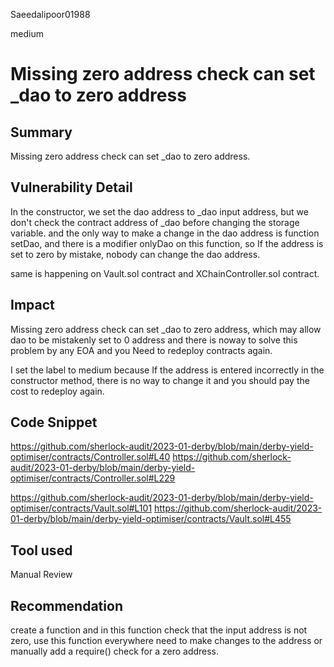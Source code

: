 Saeedalipoor01988

medium

# Missing zero address check can set _dao to zero address

## Summary
Missing zero address check can set _dao to zero address.

## Vulnerability Detail
In the constructor, we set the dao address to _dao input address, but we don't check the contract address of _dao before changing the storage variable. and the only way to make a change in the dao address is function setDao, and there is a modifier onlyDao on this function, so If the address is set to zero by mistake, nobody can change the dao address.

same is happening on Vault.sol contract and XChainController.sol contract.

## Impact
Missing zero address check can set _dao to zero address, which may allow dao to be mistakenly set to 0 address and there is noway to solve this problem by any EOA and you Need to redeploy contracts again.

I set the label to medium because If the address is entered incorrectly in the constructor method, there is no way to change it and you should pay the cost to redeploy again.

## Code Snippet
https://github.com/sherlock-audit/2023-01-derby/blob/main/derby-yield-optimiser/contracts/Controller.sol#L40
https://github.com/sherlock-audit/2023-01-derby/blob/main/derby-yield-optimiser/contracts/Controller.sol#L229

https://github.com/sherlock-audit/2023-01-derby/blob/main/derby-yield-optimiser/contracts/Vault.sol#L101
https://github.com/sherlock-audit/2023-01-derby/blob/main/derby-yield-optimiser/contracts/Vault.sol#L455

## Tool used
Manual Review

## Recommendation
create a function and in this function check that the input address is not zero, use this function everywhere need to make changes to the address or manually add a require() check for a zero address.